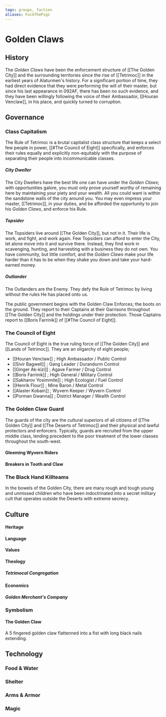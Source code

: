 ```yaml
---
tags: groups, faction
aliases: FuckThePigs
---
```


# Golden Claws
## History
The *Golden Claws* have been the enforcement structure of [[The Golden City]] and the surrounding territories since the rise of [[Tetrimoc]] in the earliest years of Alaturmen's history. For a significant portion of time, they had direct evidence that they were performing the will of their master, but since his last appearance in 092AF, there has been no such evidence, and they have been willingly following the voice of their Ambassador, [[Houran Venclaw]], in his place, and quickly turned to corruption.

## Governance
### Class Capitalism
The Rule of Tetrimoc is a brutal capitalist class structure that keeps a select few people in power, [[#The Council of Eight]] specifically, and enforces their rules equally and explicitly non-equitably with the purpose of separating their people into incommunicable classes. 

##### City Dweller
The City Dwellers have the best life one can have under the *Golden Claws*; with opportunities galore, you must only prove yourself worthy of remaining here by maintaining your piety and your wealth. All you could want is within the sandstone walls of the city around you. You may even impress your master, [[Tetrimoc]], in your duties, and be afforded the opportunity to join his *Golden Claws*, and enforce his Rule. 

##### Topsider
The Topsiders live around [[The Golden City]], but not in it. Their life is work, and fight, and work again. Few Topsiders can afford to enter the City, let alone move into it and survive there. Instead, they find work in scavenging, hunting, and harvesting with a business they do not own. You have community, but little comfort, and the *Golden Claws* make your life harder than it has to be when they shake you down and take your hard-earned money.

##### Outlander
The Outlanders are the Enemy. They defy the Rule of Tetrimoc by living without the rules He has placed onto us.

The public government begins with the Golden Claw Enforces; the boots on the ground. They report to their Captains at their Garrisons throughout [[The Golden City]] and the holdings under their protection. Those Captains report to [[Boris Farrinik]] of [[#The Council of Eight]]. 

### The Council of Eight
The Council of Eight is the true ruling force of [[The Golden City]] and [[Lands of Tetrimoc]]. They are an oligarchy of eight people;
- [[Houran Venclaw]] ; High Ambassador / Public Control
- [[Sivir Bagwell]] ; Gang Leader / Durandurm Control
- [[Ginger Ak-kizi]] ; Agave Farmer / Drug Control
- [[Boris Farrinik]] ; High General / Military Control
- [[Sakharov Yosimmite]] ; High Ecologist / Fuel Control
- [[Henrik Flour]] ; Mine Baron / Metal Control
- [[Alaster Kobain]] ; Wyvern Keeper / Wyvern Control
- [[Porman Gwanna]] ; District Manager / Wealth Control

### The Golden Claw Guard
The guards of the city are the cultural superiors of all citizens of [[The Golden City]] and [[The Deserts of Tetrimoc]] and their physical and lawful protectors and enforcers. Typically, guards are recruited from the upper middle class, lending precedent to the poor treatment of the lower classes throughout the south-west.

#### Gleeming Wyvern Riders

#### Breakers in Tooth and Claw

### The Black Hand Killteams
In the bowels of the Golden City, there are many rough and tough young and unmissed children who have been indoctrinated into a secret military cult that operates outside the Deserts with extreme secrecy.

## Culture
#### Heritage
#### Language
#### Values
#### Theology
##### Tetrimocal Congregation
#### Economics
##### Golden Merchant's Company
### Symbolism
#### The Golden Claw
A 5 fingered golden claw flattenned into a fist with long black nails extending.
## Technology
### Food & Water
### Shelter
### Arms & Armor
### Magic